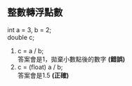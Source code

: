 ## 整數轉浮點數
int a = 3, b = 2;  
double c;  

1. c = a / b;  
答案會是1，拋棄小數點後的數字 **(錯誤)**
2. c = (float) a / b;  
答案會是1.5 **(正確)**
